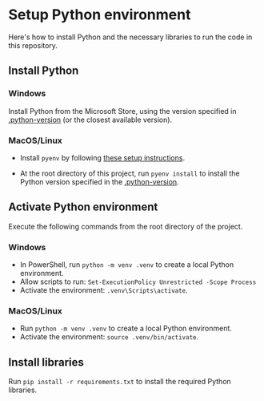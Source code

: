 # Setup Python environment

Here's how to install Python and the necessary libraries to run the code in this repository.

## Install Python

### Windows

Install Python from the Microsoft Store, using the version specified in [.python-version](/.python-version) (or the closest available version).

### MacOS/Linux

* Install `pyenv` by following [these setup instructions](https://github.com/pyenv/pyenv?tab=readme-ov-file#installation).

* At the root directory of this project, run `pyenv install` to install the Python version specified in the  [.python-version](/.python-version).


## Activate Python environment

Execute the following commands from the root directory of the project.

### Windows

* In PowerShell, run `python -m venv .venv` to create a local Python environment.
* Allow scripts to run: `Set-ExecutionPolicy Unrestricted -Scope Process`
* Activate the environment: `.venv\Scripts\activate`.

### MacOS/Linux

* Run `python -m venv .venv` to create a local Python environment.
* Activate the environment: `source .venv/bin/activate`.

## Install libraries

Run `pip install -r requirements.txt` to install the required Python libraries.
